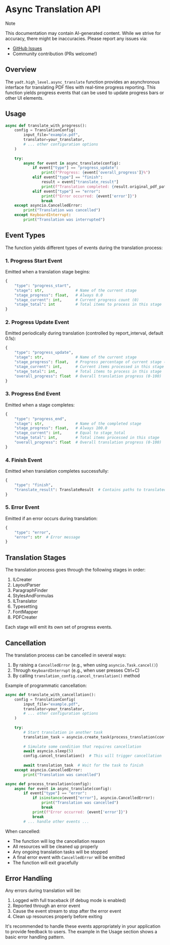 # Async Translation API

> [!NOTE]
> This documentation may contain AI-generated content. While we strive for accuracy, there might be inaccuracies. Please report any issues via:
>
> - [GitHub Issues](https://github.com/funstory-ai/yadt/issues)
> - Community contribution (PRs welcome!)

## Overview

The `yadt.high_level.async_translate` function provides an asynchronous interface for translating PDF files with real-time progress reporting. This function yields progress events that can be used to update progress bars or other UI elements.

## Usage

```python linenums="1"
async def translate_with_progress():
    config = TranslationConfig(
        input_file="example.pdf",
        translator=your_translator,
        # ... other configuration options
    )
    
    try:
        async for event in async_translate(config):
            if event["type"] == "progress_update":
                print(f"Progress: {event['overall_progress']}%")
            elif event["type"] == "finish":
                result = event["translate_result"]
                print(f"Translation completed: {result.original_pdf_path}")
            elif event["type"] == "error":
                print(f"Error occurred: {event['error']}")
                break
    except asyncio.CancelledError:
        print("Translation was cancelled")
    except KeyboardInterrupt:
        print("Translation was interrupted")
```

## Event Types

The function yields different types of events during the translation process:

### 1. Progress Start Event

Emitted when a translation stage begins:

```python
{
    "type": "progress_start",
    "stage": str,              # Name of the current stage
    "stage_progress": float,   # Always 0.0
    "stage_current": int,      # Current progress count (0)
    "stage_total": int         # Total items to process in this stage
}
```

### 2. Progress Update Event

Emitted periodically during translation (controlled by report_interval, default 0.1s):

```python
{
    "type": "progress_update",
    "stage": str,              # Name of the current stage
    "stage_progress": float,   # Progress percentage of current stage (0-100)
    "stage_current": int,      # Current items processed in this stage
    "stage_total": int,        # Total items to process in this stage
    "overall_progress": float  # Overall translation progress (0-100)
}
```

### 3. Progress End Event

Emitted when a stage completes:

```python
{
    "type": "progress_end",
    "stage": str,              # Name of the completed stage
    "stage_progress": float,   # Always 100.0
    "stage_current": int,      # Equal to stage_total
    "stage_total": int,        # Total items processed in this stage
    "overall_progress": float  # Overall translation progress (0-100)
}
```

### 4. Finish Event

Emitted when translation completes successfully:

```python
{
    "type": "finish",
    "translate_result": TranslateResult  # Contains paths to translated files and timing info
}
```

### 5. Error Event

Emitted if an error occurs during translation:

```python
{
    "type": "error",
    "error": str  # Error message
}
```

## Translation Stages

The translation process goes through the following stages in order:

1. ILCreater
2. LayoutParser
3. ParagraphFinder
4. StylesAndFormulas
5. ILTranslator
6. Typesetting
7. FontMapper
8. PDFCreater

Each stage will emit its own set of progress events.

## Cancellation

The translation process can be cancelled in several ways:

1. By raising a `CancelledError` (e.g., when using `asyncio.Task.cancel()`)
2. Through `KeyboardInterrupt` (e.g., when user presses Ctrl+C)
3. By calling `translation_config.cancel_translation()` method

Example of programmatic cancellation:

```python linenums="1"
async def translate_with_cancellation():
    config = TranslationConfig(
        input_file="example.pdf",
        translator=your_translator,
        # ... other configuration options
    )
    
    try:
        # Start translation in another task
        translation_task = asyncio.create_task(process_translation(config))
        
        # Simulate some condition that requires cancellation
        await asyncio.sleep(5)
        config.cancel_translation()  # This will trigger cancellation
        
        await translation_task  # Wait for the task to finish
    except asyncio.CancelledError:
        print("Translation was cancelled")

async def process_translation(config):
    async for event in async_translate(config):
        if event["type"] == "error":
            if isinstance(event["error"], asyncio.CancelledError):
                print("Translation was cancelled")
                break
            print(f"Error occurred: {event['error']}")
            break
        # ... handle other events ...
```

When cancelled:
- The function will log the cancellation reason
- All resources will be cleaned up properly
- Any ongoing translation tasks will be stopped
- A final error event with `CancelledError` will be emitted
- The function will exit gracefully

## Error Handling

Any errors during translation will be:
1. Logged with full traceback (if debug mode is enabled)
2. Reported through an error event
3. Cause the event stream to stop after the error event
4. Clean up resources properly before exiting

It's recommended to handle these events appropriately in your application to provide feedback to users. The example in the Usage section shows a basic error handling pattern. 
